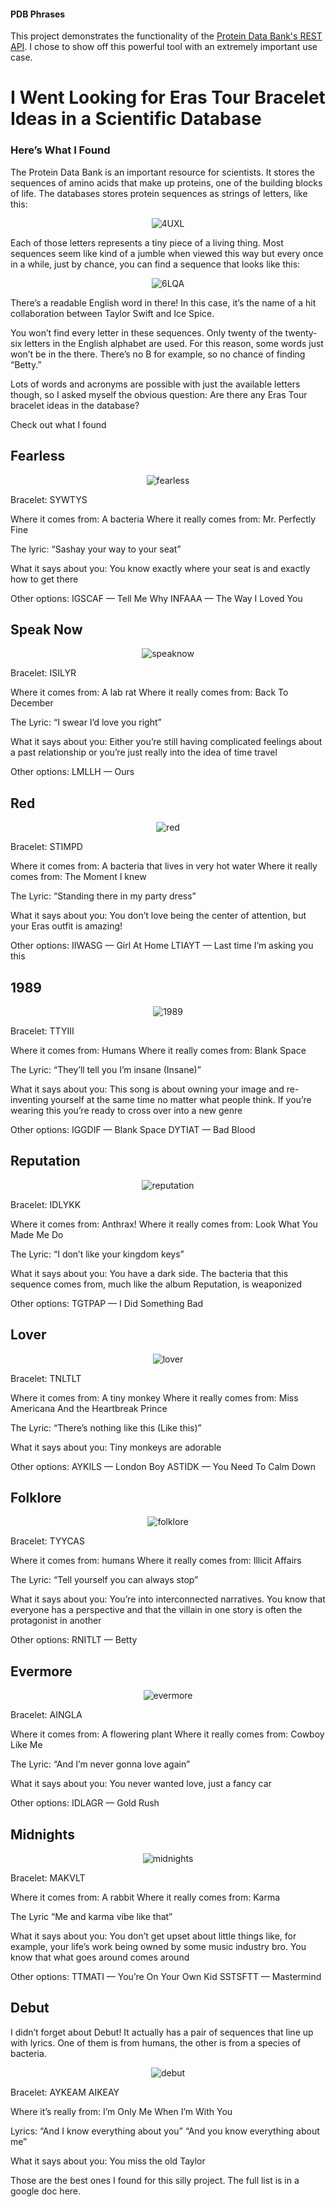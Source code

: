 #### PDB Phrases
This project demonstrates the functionality of the [Protein Data Bank's REST API](https://data.rcsb.org/#data-api). I chose to show off this powerful tool with an extremely important use case.

# I Went Looking for Eras Tour Bracelet Ideas in a Scientific Database
### Here’s What I Found

The Protein Data Bank is an important resource for scientists. It stores the sequences of amino acids that make up proteins, one of the building blocks of life. The databases stores protein sequences as strings of letters, like this:

<p align="center">
<img src="https://github.com/nberkow/pdb-phrases/blob/main/assets/exampleSeq.png", alt="4UXL">
</p>
  
Each of those letters represents a tiny piece of a living thing. Most sequences seem like kind of a jumble when viewed this way but every once in a while, just by chance, you can find a sequence that looks like this:

<p align="center">
<img src="https://github.com/nberkow/pdb-phrases/blob/main/assets/karmaSeq.png", alt="6LQA">
</p>

There’s a readable English word in there! In this case, it’s the name of a hit collaboration between Taylor Swift and Ice Spice.

You won’t find every letter in these sequences. Only twenty of the twenty-six letters in the English alphabet are used. For this reason, some words just won’t be in the there. There’s no B for example, so no chance of finding “Betty.”

Lots of words and acronyms are possible with just the available letters though, so I asked myself the obvious question: Are there any Eras Tour bracelet ideas in the database?

Check out what I found

## Fearless
<p align="center">
<img src="https://github.com/nberkow/pdb-phrases/blob/main/assets/fearless.png", alt="fearless">
</p>

Bracelet: SYWTYS

Where it comes from: A bacteria
Where it really comes from: Mr. Perfectly Fine

The lyric: “Sashay your way to your seat”

What it says about you: You know exactly where your seat is and exactly how to get there

Other options:
IGSCAF — Tell Me Why
INFAAA — The Way I Loved You

## Speak Now
<p align="center">
<img src="https://github.com/nberkow/pdb-phrases/blob/main/assets/speaknow.png", alt="speaknow">
</p>

Bracelet: ISILYR

Where it comes from: A lab rat
Where it really comes from: Back To December

The Lyric: “I swear I’d love you right”

What it says about you: Either you’re still having complicated feelings about a past relationship or you’re just really into the idea of time travel

Other options:
LMLLH — Ours

## Red
<p align="center">
<img src="https://github.com/nberkow/pdb-phrases/blob/main/assets/red.png", alt="red">
</p>


Bracelet: STIMPD

Where it comes from: A bacteria that lives in very hot water
Where it really comes from: The Moment I knew

The Lyric: “Standing there in my party dress”

What it says about you: You don’t love being the center of attention, but your Eras outfit is amazing!

Other options:
IIWASG — Girl At Home
LTIAYT — Last time I’m asking you this

## 1989
<p align="center">
<img src="https://github.com/nberkow/pdb-phrases/blob/main/assets/1989.png", alt="1989">
</p>


Bracelet: TTYIII

Where it comes from: Humans
Where it really comes from: Blank Space

The Lyric: “They’ll tell you I’m insane (Insane)”

What it says about you: This song is about owning your image and re-inventing yourself at the same time no matter what people think. If you’re wearing this you’re ready to cross over into a new genre

Other options:
IGGDIF — Blank Space
DYTIAT — Bad Blood

## Reputation
<p align="center">
<img src="https://github.com/nberkow/pdb-phrases/blob/main/assets/reputation.png", alt="reputation">
</p>


Bracelet: IDLYKK

Where it comes from: Anthrax!
Where it really comes from: Look What You Made Me Do

The Lyric: “I don’t like your kingdom keys”

What it says about you: You have a dark side. The bacteria that this sequence comes from, much like the album Reputation, is weaponized

Other options:
TGTPAP — I Did Something Bad

## Lover
<p align="center">
<img src="https://github.com/nberkow/pdb-phrases/blob/main/assets/lover.png", alt="lover">
</p>

Bracelet: TNLTLT

Where it comes from: A tiny monkey
Where it really comes from: Miss Americana And the Heartbreak Prince

The Lyric: “There’s nothing like this (Like this)”

What it says about you: Tiny monkeys are adorable

Other options:
AYKILS — London Boy
ASTIDK — You Need To Calm Down

## Folklore
<p align="center">
<img src="https://github.com/nberkow/pdb-phrases/blob/main/assets/folklore.png", alt="folklore">
</p>

Bracelet: TYYCAS

Where it comes from: humans
Where it really comes from: Illicit Affairs

The Lyric: “Tell yourself you can always stop”

What it says about you: You’re into interconnected narratives. You know that everyone has a perspective and that the villain in one story is often the protagonist in another

Other options:
RNITLT — Betty

## Evermore
<p align="center">
<img src="https://github.com/nberkow/pdb-phrases/blob/main/assets/evermore.png", alt="evermore">
</p>

Bracelet: AINGLA

Where it comes from: A flowering plant
Where it really comes from: Cowboy Like Me

The Lyric: “And I’m never gonna love again”

What it says about you: You never wanted love, just a fancy car

Other options:
IDLAGR — Gold Rush

## Midnights
<p align="center">
<img src="https://github.com/nberkow/pdb-phrases/blob/main/assets/midnights.png", alt="midnights">
</p>
Bracelet: MAKVLT

Where it comes from: A rabbit
Where it really comes from: Karma

The Lyric “Me and karma vibe like that”

What it says about you: You don’t get upset about little things like, for example, your life’s work being owned by some music industry bro. You know that what goes around comes around

Other options:
TTMATI — You’re On Your Own Kid
SSTSFTT — Mastermind

## Debut
I didn’t forget about Debut! It actually has a pair of sequences that line up with lyrics. One of them is from humans, the other is from a species of bacteria.
<p align="center">
<img src="https://github.com/nberkow/pdb-phrases/blob/main/assets/debut.png", alt="debut">
</p>

Bracelet: AYKEAM AIKEAY

Where it’s really from: I’m Only Me When I’m With You

Lyrics:
“And I know everything about you”
“And you know everything about me”

What it says about you: You miss the old Taylor

Those are the best ones I found for this silly project. The full list is in a google doc here.
